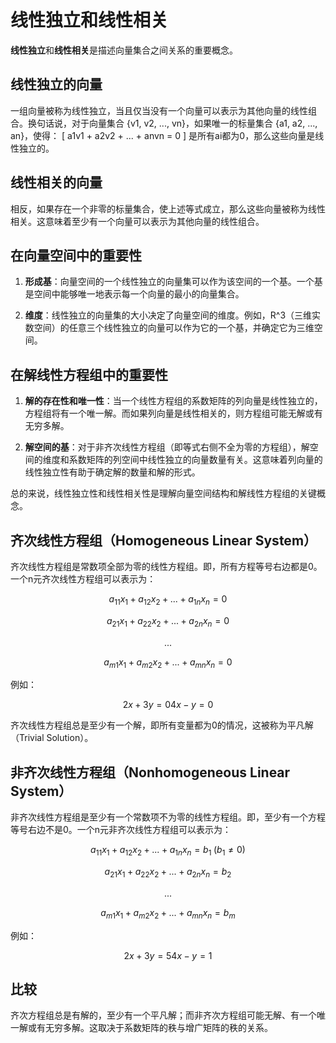 # 线性独立和线性相关

**线性独立**和**线性相关**是描述向量集合之间关系的重要概念。

## 线性独立的向量

一组向量被称为线性独立，当且仅当没有一个向量可以表示为其他向量的线性组合。换句话说，对于向量集合 {v1, v2, ..., vn}，如果唯一的标量集合 {a1, a2, ..., an}，使得：
\[ a1v1 + a2v2 + ... + anvn = 0 \]
是所有ai都为0，那么这些向量是线性独立的。

## 线性相关的向量

相反，如果存在一个非零的标量集合，使上述等式成立，那么这些向量被称为线性相关。这意味着至少有一个向量可以表示为其他向量的线性组合。

## 在向量空间中的重要性

1. **形成基**：向量空间的一个线性独立的向量集可以作为该空间的一个基。一个基是空间中能够唯一地表示每一个向量的最小的向量集合。

2. **维度**：线性独立的向量集的大小决定了向量空间的维度。例如，R^3（三维实数空间）的任意三个线性独立的向量可以作为它的一个基，并确定它为三维空间。

## 在解线性方程组中的重要性

1. **解的存在性和唯一性**：当一个线性方程组的系数矩阵的列向量是线性独立的，方程组将有一个唯一解。而如果列向量是线性相关的，则方程组可能无解或有无穷多解。

2. **解空间的基**：对于非齐次线性方程组（即等式右侧不全为零的方程组），解空间的维度和系数矩阵的列空间中线性独立的向量数量有关。这意味着列向量的线性独立性有助于确定解的数量和解的形式。

总的来说，线性独立性和线性相关性是理解向量空间结构和解线性方程组的关键概念。

## 齐次线性方程组（Homogeneous Linear System）

齐次线性方程组是常数项全部为零的线性方程组。即，所有方程等号右边都是0。一个n元齐次线性方程组可以表示为：

$$ a_{11}x_1 + a_{12}x_2 + ... + a_{1n}x_n = 0 $$

$$ a_{21}x_1 + a_{22}x_2 + ... + a_{2n}x_n = 0 $$

$$ ... $$

$$ a_{m1}x_1 + a_{m2}x_2 + ... + a_{mn}x_n = 0 $$

例如：

```math
2x + 3y = 0
4x - y = 0
```

齐次线性方程组总是至少有一个解，即所有变量都为0的情况，这被称为平凡解（Trivial Solution）。

## 非齐次线性方程组（Nonhomogeneous Linear System）

非齐次线性方程组是至少有一个常数项不为零的线性方程组。即，至少有一个方程等号右边不是0。一个n元非齐次线性方程组可以表示为：

$$ a_{11}x_1 + a_{12}x_2 + ... + a_{1n}x_n = b_1 \; (b_1 \neq 0) $$

$$ a_{21}x_1 + a_{22}x_2 + ... + a_{2n}x_n = b_2 $$

$$ ... $$

$$ a_{m1}x_1 + a_{m2}x_2 + ... + a_{mn}x_n = b_m $$

例如：

```math
2x + 3y = 5
4x - y = 1
```

## 比较

齐次方程组总是有解的，至少有一个平凡解；而非齐次方程组可能无解、有一个唯一解或有无穷多解。这取决于系数矩阵的秩与增广矩阵的秩的关系。
